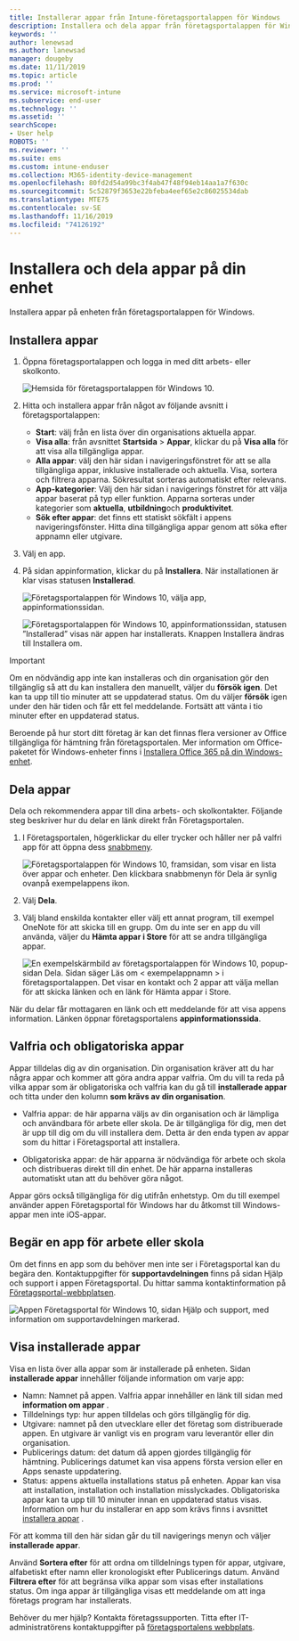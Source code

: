 ```yaml
---
title: Installerar appar från Intune-företagsportalappen för Windows
description: Installera och dela appar från företagsportalappen för Windows
keywords: ''
author: lenewsad
ms.author: lanewsad
manager: dougeby
ms.date: 11/11/2019
ms.topic: article
ms.prod: ''
ms.service: microsoft-intune
ms.subservice: end-user
ms.technology: ''
ms.assetid: ''
searchScope:
- User help
ROBOTS: ''
ms.reviewer: ''
ms.suite: ems
ms.custom: intune-enduser
ms.collection: M365-identity-device-management
ms.openlocfilehash: 80fd2d54a99bc3f4ab47f48f94eb14aa1a7f630c
ms.sourcegitcommit: 5c52879f3653e22bfeba4eef65e2c86025534dab
ms.translationtype: MTE75
ms.contentlocale: sv-SE
ms.lasthandoff: 11/16/2019
ms.locfileid: "74126192"
---
```

# <a name="install-and-share-apps-on-your-device"></a>Installera och dela appar på din enhet

Installera appar på enheten från företagsportalappen för Windows.

## <a name="install-apps"></a>Installera appar

1. Öppna företagsportalappen och logga in med ditt arbets- eller skolkonto.  

    ![Hemsida för företagsportalappen för Windows 10.](./media/RS1_AppDetailsPage_Installed_03.png)
2. Hitta och installera appar från något av följande avsnitt i företagsportalappen:  

    * **Start**: välj från en lista över din organisations aktuella appar.  
    * **Visa alla**: från avsnittet **Startsida** > **Appar**, klickar du på **Visa alla** för att visa alla tillgängliga appar.  
    * **Alla appar**: välj den här sidan i navigeringsfönstret för att se alla tillgängliga appar, inklusive installerade och aktuella. Visa, sortera och filtrera apparna. Sökresultat sorteras automatiskt efter relevans.  
    * **App-kategorier**: Välj den här sidan i navigerings fönstret för att välja appar baserat på typ eller funktion. Apparna sorteras under kategorier som **aktuella**, **utbildning**och **produktivitet**.  
    * **Sök efter appar**: det finns ett statiskt sökfält i appens navigeringsfönster. Hitta dina tillgängliga appar genom att söka efter appnamn eller utgivare.  

3. Välj en app.   
4. På sidan appinformation, klickar du på **Installera**. När installationen är klar visas statusen **Installerad**.  

    ![Företagsportalappen för Windows 10, välja app, appinformationssidan.](./media/RS1_AppDetailsPage_Installed_02.png)  
    
    ![Företagsportalappen för Windows 10, appinformationssidan, statusen ”Installerad” visas när appen har installerats. Knappen Installera ändras till Installera om.](./media/RS1_AppDetailsPage_Installed_01.png)    

> [!IMPORTANT]
> Om en nödvändig app inte kan installeras och din organisation gör den tillgänglig så att du kan installera den manuellt, väljer du **försök igen**. Det kan ta upp till tio minuter att se uppdaterad status. Om du väljer **försök** igen under den här tiden och får ett fel meddelande. Fortsätt att vänta i tio minuter efter en uppdaterad status.   

Beroende på hur stort ditt företag är kan det finnas flera versioner av Office tillgängliga för hämtning från företagsportalen. Mer information om Office-paketet för Windows-enheter finns i [Installera Office 365 på din Windows-enhet](./install-office-windows.md).

## <a name="share-apps"></a>Dela appar  
Dela och rekommendera appar till dina arbets- och skolkontakter. Följande steg beskriver hur du delar en länk direkt från Företagsportalen.

1. I Företagsportalen, högerklickar du eller trycker och håller ner på valfri app för att öppna dess [snabbmeny](https://docs.microsoft.com//windows/uwp/design/controls-and-patterns/menus).  

    ![Företagsportalappen för Windows 10, framsidan, som visar en lista över appar och enheter. Den klickbara snabbmenyn för Dela är synlig ovanpå exempelappens ikon. ](./media/1808_ShareContext_CP_Windows.png)  

2. Välj **Dela**.
3. Välj bland enskilda kontakter eller välj ett annat program, till exempel OneNote för att skicka till en grupp. Om du inte ser en app du vill använda, väljer du **Hämta appar i Store** för att se andra tillgängliga appar.  

    ![En exempelskärmbild av företagsportalappen för Windows 10, popup-sidan Dela. Sidan säger Läs om < exempelappnamn > i företagsportalappen. Det visar en kontakt och 2 appar att välja mellan för att skicka länken och en länk för Hämta appar i Store. ](./media/1808_ShareApps_CP_Windows.png) 

När du delar får mottagaren en länk och ett meddelande för att visa appens information. Länken öppnar företagsportalens **appinformationssida**. 

## <a name="optional-and-required-apps"></a>Valfria och obligatoriska appar
Appar tilldelas dig av din organisation. Din organisation kräver att du har några appar och kommer att göra andra appar valfria. Om du vill ta reda på vilka appar som är obligatoriska och valfria kan du gå till **installerade appar** och titta under den kolumn **som krävs av din organisation**.  

* Valfria appar: de här apparna väljs av din organisation och är lämpliga och användbara för arbete eller skola. De är tillgängliga för dig, men det är upp till dig om du vill installera dem. Detta är den enda typen av appar som du hittar i Företagsportal att installera. 

* Obligatoriska appar: de här apparna är nödvändiga för arbete och skola och distribueras direkt till din enhet. De här apparna installeras automatiskt utan att du behöver göra något. 

Appar görs också tillgängliga för dig utifrån enhetstyp. Om du till exempel använder appen Företagsportal för Windows har du åtkomst till Windows-appar men inte iOS-appar.

## <a name="request-an-app-for-work-or-school"></a>Begär en app för arbete eller skola  
Om det finns en app som du behöver men inte ser i Företagsportal kan du begära den. Kontaktuppgifter för **supportavdelningen** finns på sidan Hjälp och support i appen Företagsportal. Du hittar samma kontaktinformation på [Företagsportal-webbplatsen](https://go.microsoft.com/fwlink/?linkid=2010980).    

  ![Appen Företagsportal för Windows 10, sidan Hjälp och support, med information om supportavdelningen markerad. ](./media/1812_UCP_Help_Support_helpdesk.png)  

## <a name="view-installed-apps"></a>Visa installerade appar  
Visa en lista över alla appar som är installerade på enheten. Sidan **installerade appar** innehåller följande information om varje app:

* Namn: Namnet på appen. Valfria appar innehåller en länk till sidan med **information om appar** .
* Tilldelnings typ: hur appen tilldelas och görs tillgänglig för dig. 
* Utgivare: namnet på den utvecklare eller det företag som distribuerade appen. En utgivare är vanligt vis en program varu leverantör eller din organisation.  
* Publicerings datum: det datum då appen gjordes tillgänglig för hämtning. Publicerings datumet kan visa appens första version eller en Apps senaste uppdatering.
* Status: appens aktuella installations status på enheten. Appar kan visa att installation, installation och installation misslyckades. Obligatoriska appar kan ta upp till 10 minuter innan en uppdaterad status visas. Information om hur du installerar en app som krävs finns i avsnittet [installera appar](#install-apps) . 

För att komma till den här sidan går du till navigerings menyn och väljer **installerade appar**.  


Använd **Sortera efter** för att ordna om tilldelnings typen för appar, utgivare, alfabetiskt efter namn eller kronologiskt efter Publicerings datum. Använd **Filtrera efter** för att begränsa vilka appar som visas efter installations status.  Om inga appar är tillgängliga visas ett meddelande om att inga företags program har installerats.  

Behöver du mer hjälp? Kontakta företagssupporten. Titta efter IT-administratörens kontaktuppgifter på [företagsportalens webbplats](https://go.microsoft.com/fwlink/?linkid=2010980).  
